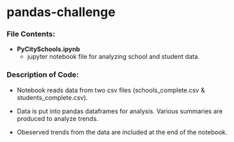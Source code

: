 # pandas-challenge

### File Contents:

- **PyCitySchools.ipynb** 
  - jupyter notebook file for analyzing school and student data.

### Description of Code:

- Notebook reads data from two csv files (schools_complete.csv & students_complete.csv).

- Data is put into pandas dataframes for analysis. Various summaries are produced to analyze trends.

- Obeserved trends from the data are included at the end of the notebook.
